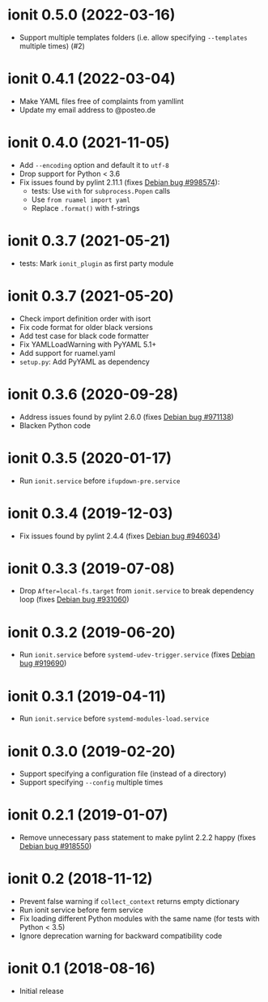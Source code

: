 ionit 0.5.0 (2022-03-16)
========================

* Support multiple templates folders (i.e. allow specifying `--templates`
  multiple times) (#2)

ionit 0.4.1 (2022-03-04)
========================

* Make YAML files free of complaints from yamllint
* Update my email address to @posteo.de

ionit 0.4.0 (2021-11-05)
========================

* Add `--encoding` option and default it to `utf-8`
* Drop support for Python < 3.6
* Fix issues found by pylint 2.11.1
  (fixes [Debian bug #998574](https://bugs.debian.org/998574)):
  * tests: Use `with` for `subprocess.Popen` calls
  * Use `from ruamel import yaml`
  * Replace `.format()` with f-strings

ionit 0.3.7 (2021-05-21)
========================

* tests: Mark `ionit_plugin` as first party module

ionit 0.3.7 (2021-05-20)
========================

* Check import definition order with isort
* Fix code format for older black versions
* Add test case for black code formatter
* Fix YAMLLoadWarning with PyYAML 5.1+
* Add support for ruamel.yaml
* `setup.py`: Add PyYAML as dependency

ionit 0.3.6 (2020-09-28)
========================

* Address issues found by pylint 2.6.0
  (fixes [Debian bug #971138](https://bugs.debian.org/971138))
* Blacken Python code

ionit 0.3.5 (2020-01-17)
========================

* Run `ionit.service` before `ifupdown-pre.service`

ionit 0.3.4 (2019-12-03)
========================

* Fix issues found by pylint 2.4.4
  (fixes [Debian bug #946034](https://bugs.debian.org/946034))

ionit 0.3.3 (2019-07-08)
========================

* Drop `After=local-fs.target` from `ionit.service` to break dependency loop
  (fixes [Debian bug #931060](https://bugs.debian.org/931060))

ionit 0.3.2 (2019-06-20)
========================

* Run `ionit.service` before `systemd-udev-trigger.service`
  (fixes [Debian bug #919690](https://bugs.debian.org/919690))

ionit 0.3.1 (2019-04-11)
========================

* Run `ionit.service` before `systemd-modules-load.service`

ionit 0.3.0 (2019-02-20)
========================

* Support specifying a configuration file (instead of a directory)
* Support specifying `--config` multiple times

ionit 0.2.1 (2019-01-07)
========================

* Remove unnecessary pass statement to make pylint 2.2.2 happy
  (fixes [Debian bug #918550](https://bugs.debian.org/918550))

ionit 0.2 (2018-11-12)
======================

* Prevent false warning if `collect_context` returns empty dictionary
* Run ionit service before ferm service
* Fix loading different Python modules with the same name
  (for tests with Python < 3.5)
* Ignore deprecation warning for backward compatibility code

ionit 0.1 (2018-08-16)
======================

* Initial release
